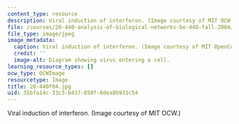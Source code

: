 ```yaml
---
content_type: resource
description: Viral induction of interferon. (Image courtesy of MIT OCW.)
file: /courses/20-440-analysis-of-biological-networks-be-440-fall-2004/35bfa14c33c3b437850f6dea8b931c54_20-440f04.jpg
file_type: image/jpeg
image_metadata:
  caption: Viral induction of interferon. (Image courtesy of MIT OpenCourseWare.)
  credit: ''
  image-alt: Diagram showing virus entering a cell.
learning_resource_types: []
ocw_type: OCWImage
resourcetype: Image
title: 20-440f04.jpg
uid: 35bfa14c-33c3-b437-850f-6dea8b931c54
---
```

Viral induction of interferon. (Image courtesy of MIT OCW.)

